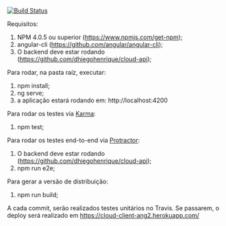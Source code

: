 [![Build Status](https://travis-ci.org/dhiegohenrique/cloud-client-ang2.svg?branch=master)](https://travis-ci.org/dhiegohenrique/cloud-client-ang2)

Requisitos:
1) NPM 4.0.5 ou superior (https://www.npmjs.com/get-npm);
2) angular-cli (https://github.com/angular/angular-cli);
3) O backend deve estar rodando (https://github.com/dhiegohenrique/cloud-api);

Para rodar, na pasta raíz, executar:
1) npm install;
2) ng serve;
3) a aplicação estará rodando em: http://localhost:4200

Para rodar os testes via [Karma](https://karma-runner.github.io):
1) npm test;

Para rodar os testes end-to-end via [Protractor](http://www.protractortest.org/):
1) O backend deve estar rodando (https://github.com/dhiegohenrique/cloud-api);
2) npm run e2e;

Para gerar a versão de distribuição:
1) npm run build;

A cada commit, serão realizados testes unitários no Travis. Se passarem, o deploy será realizado em https://cloud-client-ang2.herokuapp.com/
